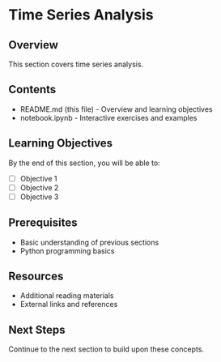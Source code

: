 # Time Series Analysis



## Overview

This section covers time series analysis.

## Contents

- README.md (this file) - Overview and learning objectives
- notebook.ipynb - Interactive exercises and examples

## Learning Objectives

By the end of this section, you will be able to:
- [ ] Objective 1
- [ ] Objective 2
- [ ] Objective 3

## Prerequisites

- Basic understanding of previous sections
- Python programming basics

## Resources

- Additional reading materials
- External links and references

## Next Steps

Continue to the next section to build upon these concepts.
